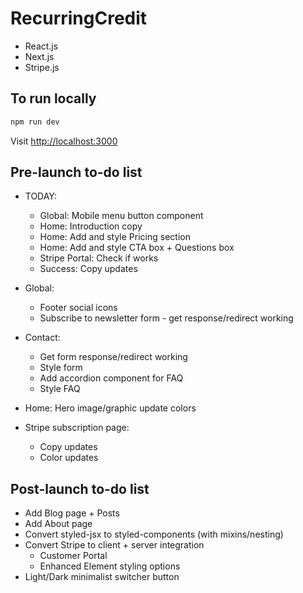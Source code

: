 # RecurringCredit

- React.js
- Next.js
- Stripe.js

## To run locally

```bash
npm run dev
```

Visit [http://localhost:3000](http://localhost:3000)

## Pre-launch to-do list

- TODAY:

  - Global: Mobile menu button component
  - Home: Introduction copy
  - Home: Add and style Pricing section
  - Home: Add and style CTA box + Questions box
  - Stripe Portal: Check if works
  - Success: Copy updates

- Global:

  - Footer social icons
  - Subscribe to newsletter form - get response/redirect working

- Contact:

  - Get form response/redirect working
  - Style form
  - Add accordion component for FAQ
  - Style FAQ

- Home: Hero image/graphic update colors

- Stripe subscription page:

  - Copy updates
  - Color updates

## Post-launch to-do list

- Add Blog page + Posts
- Add About page
- Convert styled-jsx to styled-components (with mixins/nesting)
- Convert Stripe to client + server integration
  - Customer Portal
  - Enhanced Element styling options
- Light/Dark minimalist switcher button
